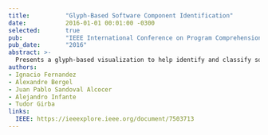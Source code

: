 ```yaml
---
title:          "Glyph-Based Software Component Identification"
date:           2016-01-01 00:01:00 -0300
selected:       true
pub:            "IEEE International Conference on Program Comprehension (ICPC 2016)"
pub_date:       "2016"
abstract: >-
  Presents a glyph-based visualization to help identify and classify software components in large systems.
authors:
- Ignacio Fernandez
- Alexandre Bergel
- Juan Pablo Sandoval Alcocer
- Alejandro Infante
- Tudor Girba
links:
  IEEE: https://ieeexplore.ieee.org/document/7503713
---
```

